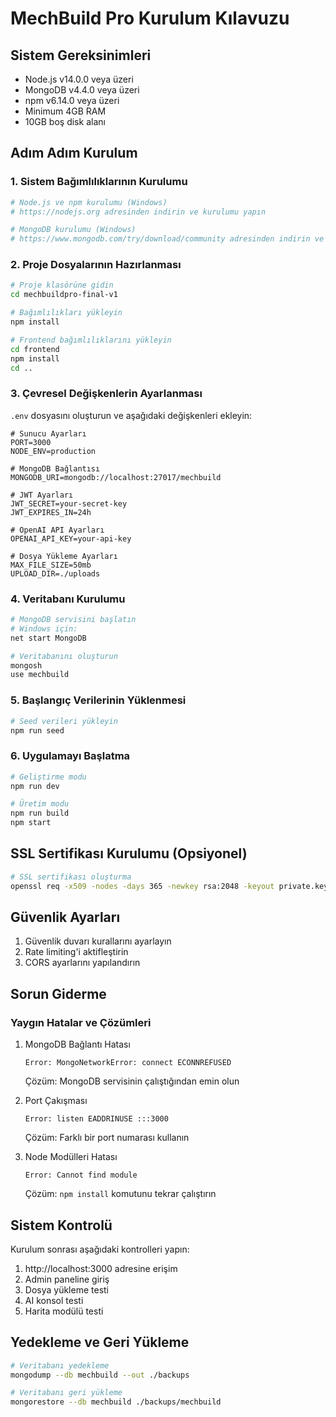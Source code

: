# MechBuild Pro Kurulum Kılavuzu

## Sistem Gereksinimleri

- Node.js v14.0.0 veya üzeri
- MongoDB v4.4.0 veya üzeri
- npm v6.14.0 veya üzeri
- Minimum 4GB RAM
- 10GB boş disk alanı

## Adım Adım Kurulum

### 1. Sistem Bağımlılıklarının Kurulumu

```bash
# Node.js ve npm kurulumu (Windows)
# https://nodejs.org adresinden indirin ve kurulumu yapın

# MongoDB kurulumu (Windows)
# https://www.mongodb.com/try/download/community adresinden indirin ve kurulumu yapın
```

### 2. Proje Dosyalarının Hazırlanması

```bash
# Proje klasörüne gidin
cd mechbuildpro-final-v1

# Bağımlılıkları yükleyin
npm install

# Frontend bağımlılıklarını yükleyin
cd frontend
npm install
cd ..
```

### 3. Çevresel Değişkenlerin Ayarlanması

`.env` dosyasını oluşturun ve aşağıdaki değişkenleri ekleyin:

```env
# Sunucu Ayarları
PORT=3000
NODE_ENV=production

# MongoDB Bağlantısı
MONGODB_URI=mongodb://localhost:27017/mechbuild

# JWT Ayarları
JWT_SECRET=your-secret-key
JWT_EXPIRES_IN=24h

# OpenAI API Ayarları
OPENAI_API_KEY=your-api-key

# Dosya Yükleme Ayarları
MAX_FILE_SIZE=50mb
UPLOAD_DIR=./uploads
```

### 4. Veritabanı Kurulumu

```bash
# MongoDB servisini başlatın
# Windows için:
net start MongoDB

# Veritabanını oluşturun
mongosh
use mechbuild
```

### 5. Başlangıç Verilerinin Yüklenmesi

```bash
# Seed verileri yükleyin
npm run seed
```

### 6. Uygulamayı Başlatma

```bash
# Geliştirme modu
npm run dev

# Üretim modu
npm run build
npm start
```

## SSL Sertifikası Kurulumu (Opsiyonel)

```bash
# SSL sertifikası oluşturma
openssl req -x509 -nodes -days 365 -newkey rsa:2048 -keyout private.key -out certificate.crt
```

## Güvenlik Ayarları

1. Güvenlik duvarı kurallarını ayarlayın
2. Rate limiting'i aktifleştirin
3. CORS ayarlarını yapılandırın

## Sorun Giderme

### Yaygın Hatalar ve Çözümleri

1. MongoDB Bağlantı Hatası
   ```
   Error: MongoNetworkError: connect ECONNREFUSED
   ```
   Çözüm: MongoDB servisinin çalıştığından emin olun

2. Port Çakışması
   ```
   Error: listen EADDRINUSE :::3000
   ```
   Çözüm: Farklı bir port numarası kullanın

3. Node Modülleri Hatası
   ```
   Error: Cannot find module
   ```
   Çözüm: `npm install` komutunu tekrar çalıştırın

## Sistem Kontrolü

Kurulum sonrası aşağıdaki kontrolleri yapın:

1. http://localhost:3000 adresine erişim
2. Admin paneline giriş
3. Dosya yükleme testi
4. AI konsol testi
5. Harita modülü testi

## Yedekleme ve Geri Yükleme

```bash
# Veritabanı yedekleme
mongodump --db mechbuild --out ./backups

# Veritabanı geri yükleme
mongorestore --db mechbuild ./backups/mechbuild
``` 